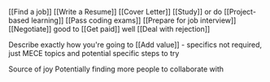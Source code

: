 
[[Find a job]]
[[Write a Resume]]
[[Cover Letter]]
[[Study]] or do [[Project-based learning]]
[[Pass coding exams]]
[[Prepare for job interview]]
[[Negotiate]] good to [[Get paid]] well
[[Deal with rejection]]

Describe exactly how you're going to [[Add value]] - specifics not required, just MECE topics and potential specific steps to try

Source of joy
Potentially finding more people to collaborate with